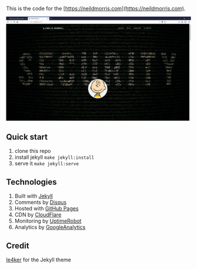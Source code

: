 This is the code for the [https://neildmorris.com](https://neildmorris.com).

![https://neildmorris.com screenshot](/img/Capture.PNG)

## Quick start
1. clone this repo
1. install jekyll ```make jekyll:install```
1. serve it ```make jekyll:serve```

## Technologies
1. Built with [Jekyll](http://jekyllrb.com/)
1. Comments by [Disqus](https://disqus.com/)
1. Hosted with [GitHub Pages](https://pages.github.com/)
1. CDN by [CloudFlare](https://www.cloudflare.com/)
1. Monitoring by [UptimeRobot](http://uptimerobot.com/)
1. Analytics by [GoogleAnalytics](https://analytics.google.com)

## Credit
[Ie4ker](https://github.com/le4ker/personal-jekyll-theme) for the Jekyll theme
